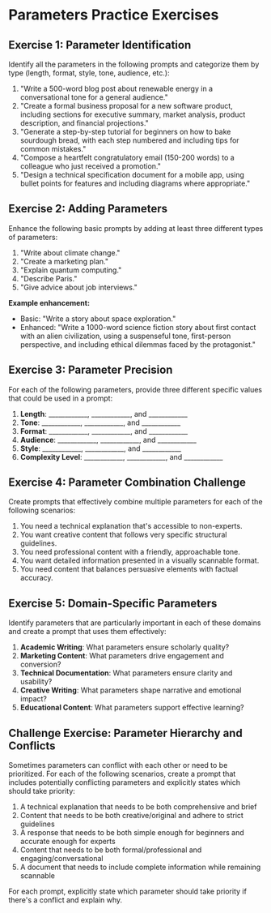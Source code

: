 # Parameters Practice Exercises

## Exercise 1: Parameter Identification

Identify all the parameters in the following prompts and categorize them by type (length, format, style, tone, audience, etc.):

1. "Write a 500-word blog post about renewable energy in a conversational tone for a general audience."
2. "Create a formal business proposal for a new software product, including sections for executive summary, market analysis, product description, and financial projections."
3. "Generate a step-by-step tutorial for beginners on how to bake sourdough bread, with each step numbered and including tips for common mistakes."
4. "Compose a heartfelt congratulatory email (150-200 words) to a colleague who just received a promotion."
5. "Design a technical specification document for a mobile app, using bullet points for features and including diagrams where appropriate."

## Exercise 2: Adding Parameters

Enhance the following basic prompts by adding at least three different types of parameters:

1. "Write about climate change."
2. "Create a marketing plan."
3. "Explain quantum computing."
4. "Describe Paris."
5. "Give advice about job interviews."

**Example enhancement:**
- Basic: "Write a story about space exploration."
- Enhanced: "Write a 1000-word science fiction story about first contact with an alien civilization, using a suspenseful tone, first-person perspective, and including ethical dilemmas faced by the protagonist."

## Exercise 3: Parameter Precision

For each of the following parameters, provide three different specific values that could be used in a prompt:

1. **Length**: ____________, ____________, and ____________
2. **Tone**: ____________, ____________, and ____________
3. **Format**: ____________, ____________, and ____________
4. **Audience**: ____________, ____________, and ____________
5. **Style**: ____________, ____________, and ____________
6. **Complexity Level**: ____________, ____________, and ____________

## Exercise 4: Parameter Combination Challenge

Create prompts that effectively combine multiple parameters for each of the following scenarios:

1. You need a technical explanation that's accessible to non-experts.
2. You want creative content that follows very specific structural guidelines.
3. You need professional content with a friendly, approachable tone.
4. You want detailed information presented in a visually scannable format.
5. You need content that balances persuasive elements with factual accuracy.

## Exercise 5: Domain-Specific Parameters

Identify parameters that are particularly important in each of these domains and create a prompt that uses them effectively:

1. **Academic Writing**: What parameters ensure scholarly quality?
2. **Marketing Content**: What parameters drive engagement and conversion?
3. **Technical Documentation**: What parameters ensure clarity and usability?
4. **Creative Writing**: What parameters shape narrative and emotional impact?
5. **Educational Content**: What parameters support effective learning?

## Challenge Exercise: Parameter Hierarchy and Conflicts

Sometimes parameters can conflict with each other or need to be prioritized. For each of the following scenarios, create a prompt that includes potentially conflicting parameters and explicitly states which should take priority:

1. A technical explanation that needs to be both comprehensive and brief
2. Content that needs to be both creative/original and adhere to strict guidelines
3. A response that needs to be both simple enough for beginners and accurate enough for experts
4. Content that needs to be both formal/professional and engaging/conversational
5. A document that needs to include complete information while remaining scannable

For each prompt, explicitly state which parameter should take priority if there's a conflict and explain why.
